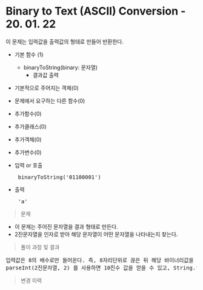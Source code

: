 # Binary to Text (ASCII) Conversion - 20. 01. 22

이 문제는 입력값을 출력값의 형태로 만들어 반환한다.

- 기본 함수 (1)
  - binaryToString(binary: 문자열)
    - 결과값 출력
- 기본적으로 주어지는 객체(0)
- 문제에서 요구하는 다른 함수(0)
- 추가함수(0)
- 추가클래스(0)
- 추가객체(0)
- 추가변수(0)

- 입력 or 호출
  <pre> binaryToString('01100001') </pre>
 
- 출력
  <pre> 'a' </pre>

> 문제
  - 이 문제는 주어진 문자열을 결과 형태로 만든다.
  - 2진문자열을 인자로 받아 해당 문자열이 어떤 문자열을 나타내는지 찾는다.


> 풀이 과정 및 결과
<pre>
입력값은 8의 배수로만 들어온다. 즉, 8자리단위로 끊은 뒤 해당 바이너리값을 10진수화 한 후 어떤 문자에 대한 ASCII값인지를 찾는다.
parseInt(2진문자열, 2) 를 사용하면 10진수 값을 얻을 수 있고, String.fromCharCode(정수)를 사용하면 해당 정수값에 해당하는 문자를 얻을 수 있다.
</pre>

>변경 이력
